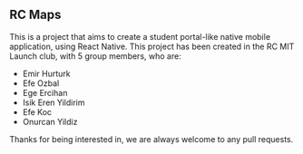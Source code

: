 ## RC Maps

This is a project that aims to create a student portal-like native mobile application, using React Native. This project has been created in the RC MIT Launch club, with 5 group members, who are:

- Emir Hurturk
- Efe Ozbal
- Ege Ercihan
- Isik Eren Yildirim 
- Efe Koc
- Onurcan Yildiz

Thanks for being interested in, we are always welcome to any pull requests.

